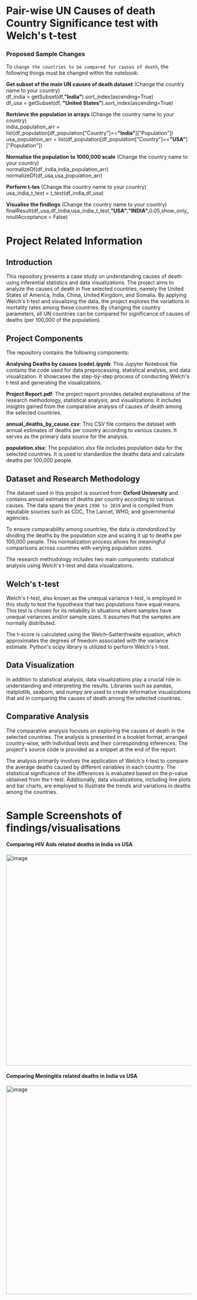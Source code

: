 # Pair-wise UN Causes of death Country Significance test with Welch's t-test

### Proposed Sample Changes
To ```change the countries to be compared for causes of death```, the following things must be changed within the notebook:

**Get subset of the main UN causes of death dataset** (Change the country name to your country)<br>
df_india = getSubset(df,**"India"**).sort_index(ascending=True)<br>
df_usa = getSubset(df, **"United States"**).sort_index(ascending=True)

**Rertrieve the population in arrays** (Change the country name to your country)<br>
india_population_arr = list(df_population[df_population["Country"]==**"India"**]["Population"])<br>
usa_population_arr = list(df_population[df_population["Country"]==**"USA"**]["Population"])

**Normalise the population to 1000,000 scale** (Change the country name to your country)<br>
normalizeDf(df_india,india_population_arr)<br>
normalizeDf(df_usa,usa_population_arr)

**Perform t-tes** (Change the country name to your country)<br>
usa_india_t_test = t_test(df_india,df_usa)<br>

**Visualise the findings** (Change the country name to your country)<br>
finalResult(df_usa,df_india,usa_india_t_test,**"USA"**,**"INDIA"**,0.05,show_only_nnullAcceptance = False)

# Project Related Information
## Introduction
This repository presents a case study on understanding causes of death using inferential statistics and data visualizations. The project aims to analyze the causes of death in five selected countries, namely the United States of America, India, China, United Kingdom, and Somalia. By applying Welch's t-test and visualizing the data, the project explores the variations in mortality rates among these countries. By changing the country parameters, all UN countries can be compared for significance of causes of deaths (per 100,000 of the population).

## Project Components
The repository contains the following components:

**Analysing Deaths by causes (code).ipynb**: This Jupyter Notebook file contains the code used for data preprocessing, statistical analysis, and data visualization. It showcases the step-by-step process of conducting Welch's t-test and generating the visualizations.

**Project Report.pdf**: The project report provides detailed explanations of the research methodology, statistical analysis, and visualizations. It includes insights gained from the comparative analysis of causes of death among the selected countries.

**annual_deaths_by_cause.csv**: This CSV file contains the dataset with annual estimates of deaths per country according to various causes. It serves as the primary data source for the analysis.

**population.xlsx**: The population.xlsx file includes population data for the selected countries. It is used to standardize the deaths data and calculate deaths per 100,000 people.

## Dataset and Research Methodology
The dataset used in this project is sourced from **Oxford University** and contains annual estimates of deaths per country according to various causes. The data spans the years ```1990 to 2019``` and is compiled from reputable sources such as CDC, The Lancet, WHO, and governmental agencies.

To ensure comparability among countries, the data is *standardized* by dividing the deaths by the population size and scaling it up to deaths per 100,000 people. This normalization process allows for meaningful comparisons across countries with varying population sizes.

The research methodology includes two main components: statistical analysis using Welch's t-test and data visualizations.

## Welch's t-test
Welch's t-test, also known as the unequal variance t-test, is employed in this study to test the hypothesis that two populations have equal means. This test is chosen for its reliability in situations where samples have unequal variances and/or sample sizes. It assumes that the samples are normally distributed.

The t-score is calculated using the Welch–Satterthwaite equation, which approximates the degrees of freedom associated with the variance estimate. Python's scipy library is utilized to perform Welch's t-test.

## Data Visualization
In addition to statistical analysis, data visualizations play a crucial role in understanding and interpreting the results. Libraries such as pandas, matplotlib, seaborn, and numpy are used to create informative visualizations that aid in comparing the causes of death among the selected countries.

## Comparative Analysis
The comparative analysis focuses on exploring the causes of death in the selected countries. The analysis is presented in a booklet format, arranged country-wise, with individual tests and their corresponding inferences. The project's source code is provided as a snippet at the end of the report.

The analysis primarily involves the application of Welch's t-test to compare the average deaths caused by different variables in each country. The statistical significance of the differences is evaluated based on the p-value obtained from the t-test. Additionally, data visualizations, including line plots and bar charts, are employed to illustrate the trends and variations in deaths among the countries.

# Sample Screenshots of findings/visualisations

#### Comparing HIV Aids related deaths in India vs USA

<img width="576" alt="image" src="https://github.com/shreyansh-2003/Understanding-Causes-of-Death-through-Welch-s-t-test-and-Visualisations/assets/105413094/480cc695-d3d3-40ae-83d1-66d85e917df0">



#### Comparing Meningitis related deaths in India vs USA
<img width="569" alt="image" src="https://github.com/shreyansh-2003/Understanding-Causes-of-Death-through-Welch-s-t-test-and-Visualisations/assets/105413094/5893732d-fb13-4973-bc89-d36670fd428f">

